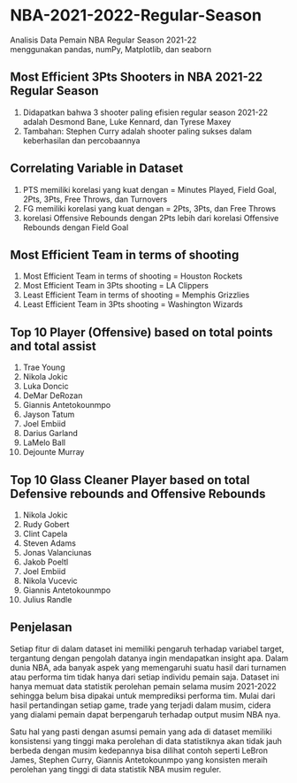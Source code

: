 # NBA-2021-2022-Regular-Season
Analisis Data Pemain NBA Regular Season 2021-22  
menggunakan pandas, numPy, Matplotlib, dan seaborn

## Most Efficient 3Pts Shooters in NBA 2021-22 Regular Season
1. Didapatkan bahwa 3 shooter paling efisien regular season 2021-22 adalah Desmond Bane, Luke Kennard, dan Tyrese Maxey  
2. Tambahan: Stephen Curry adalah shooter paling sukses dalam keberhasilan dan percobaannya

## Correlating Variable in Dataset
1. PTS memiliki korelasi yang kuat dengan = Minutes Played, Field Goal, 2Pts, 3Pts, Free Throws, dan Turnovers  
2. FG memiliki korelasi yang kuat dengan = 2Pts, 3Pts, dan Free Throws  
3. korelasi Offensive Rebounds dengan 2Pts lebih dari korelasi Offensive Rebounds dengan Field Goal

## Most Efficient Team in terms of shooting
1. Most Efficient Team in terms of shooting = Houston Rockets
2. Most Efficient Team in 3Pts shooting = LA Clippers
3. Least Efficient Team in terms of shooting = Memphis Grizzlies
4. Least Efficient Team in 3Pts shooting = Washington Wizards

## Top 10 Player (Offensive) based on total points and total assist
1. Trae Young
2. Nikola Jokic
3. Luka Doncic
4. DeMar DeRozan
5. Giannis Antetokounmpo
6. Jayson Tatum
7. Joel Embiid
8. Darius Garland
9. LaMelo Ball
10. Dejounte Murray

## Top 10 Glass Cleaner Player based on total Defensive rebounds and Offensive Rebounds
1. Nikola Jokic
2. Rudy Gobert
3. Clint Capela
4. Steven Adams
5. Jonas Valanciunas
6. Jakob Poeltl
7. Joel Embiid
8. Nikola Vucevic
9. Giannis Antetokounmpo
10. Julius Randle

## Penjelasan
Setiap fitur di dalam dataset ini memiliki pengaruh terhadap variabel target, tergantung dengan pengolah datanya ingin mendapatkan insight apa. Dalam dunia NBA, ada banyak aspek yang memengaruhi suatu hasil dari turnamen atau performa tim tidak hanya dari setiap individu pemain saja. Dataset ini hanya memuat data statistik perolehan pemain selama musim 2021-2022 sehingga belum bisa dipakai untuk memprediksi performa tim. Mulai dari hasil pertandingan setiap game, trade yang terjadi dalam musim, cidera yang dialami pemain dapat berpengaruh terhadap output musim NBA nya.

Satu hal yang pasti dengan asumsi pemain yang ada di dataset memiliki konsistensi yang tinggi maka perolehan di data statistiknya akan tidak jauh berbeda dengan musim kedepannya bisa dilihat contoh seperti LeBron James, Stephen Curry, Giannis Antetokounmpo yang konsisten meraih perolehan yang tinggi di data statistik NBA musim reguler.
